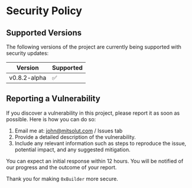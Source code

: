 # Security Policy

## Supported Versions

The following versions of the project are currently being supported with security updates:

| Version | Supported          |
| ------- | ------------------ |
| v0.8.2-alpha | :white_check_mark: |

## Reporting a Vulnerability

If you discover a vulnerability in this project, please report it as soon as possible. Here is how you can do so:

1. Email me at: john@mitsolut.com / Issues tab
2. Provide a detailed description of the vulnerability.
3. Include any relevant information such as steps to reproduce the issue, potential impact, and any suggested mitigation.

You can expect an initial response within 12 hours. You will be notified of our progress and the outcome of your report.

Thank you for making `0xBuilder` more secure. 
